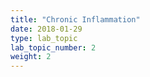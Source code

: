 ```yaml
---
title: "Chronic Inflammation"
date: 2018-01-29
type: lab_topic
lab_topic_number: 2
weight: 2
---
```

